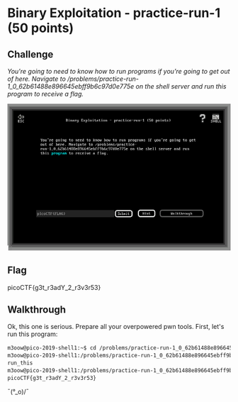 
# Binary Exploitation - practice-run-1 (50 points)

## Challenge

*You're going to need to know how to run programs if you're going to get out of here. Navigate to /problems/practice-run-1_0_62b61488e896645ebff9b6c97d0e775e on the shell server and run this program to receive a flag.*

![Challenge](../_images/binary_exploitation_practice-run-1_challenge.png)

## Flag

picoCTF{g3t_r3adY_2_r3v3r53}

## Walkthrough

Ok, this one is serious. Prepare all your overpowered pwn tools. First, let's run this program:

```bash
m3oow@pico-2019-shell1:~$ cd /problems/practice-run-1_0_62b61488e896645ebff9b6c97d0e775e
m3oow@pico-2019-shell1:/problems/practice-run-1_0_62b61488e896645ebff9b6c97d0e775e$ ls
run_this
m3oow@pico-2019-shell1:/problems/practice-run-1_0_62b61488e896645ebff9b6c97d0e775e$ ./run_this 
picoCTF{g3t_r3adY_2_r3v3r53}
```

¯\(°_o)/¯
